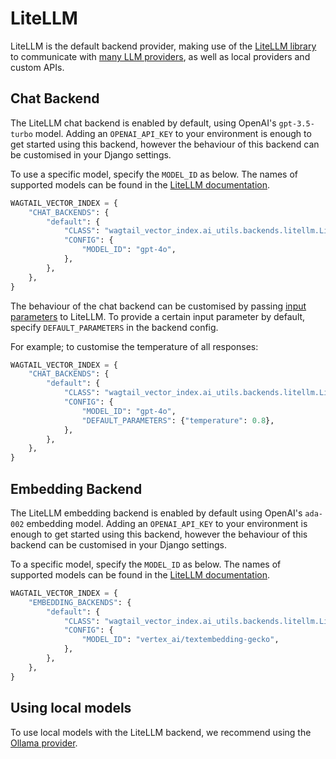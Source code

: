 # LiteLLM

LiteLLM is the default backend provider, making use of the [LiteLLM library](https://github.com/BerriAI/litellm) to communicate with [many LLM providers](https://docs.litellm.ai/docs/providers), as well as local providers and custom APIs.

## Chat Backend

The LiteLLM chat backend is enabled by default, using OpenAI's `gpt-3.5-turbo` model. Adding an `OPENAI_API_KEY` to your environment is enough to get started using this backend, however the behaviour of this backend can be customised in your Django settings.

To use a specific model, specify the `MODEL_ID` as below. The names of supported models can be found in the [LiteLLM documentation](https://docs.litellm.ai/docs/providers).

```python
WAGTAIL_VECTOR_INDEX = {
    "CHAT_BACKENDS": {
        "default": {
            "CLASS": "wagtail_vector_index.ai_utils.backends.litellm.LiteLLMChatBackend",
            "CONFIG": {
                "MODEL_ID": "gpt-4o",
            },
        },
    },
}
```

The behaviour of the chat backend can be customised by passing [input parameters](https://docs.litellm.ai/docs/completion/input) to LiteLLM. To provide a certain input parameter by default, specify `DEFAULT_PARAMETERS` in the backend config.

For example; to customise the temperature of all responses:

```python
WAGTAIL_VECTOR_INDEX = {
    "CHAT_BACKENDS": {
        "default": {
            "CLASS": "wagtail_vector_index.ai_utils.backends.litellm.LiteLLMChatBackend",
            "CONFIG": {
                "MODEL_ID": "gpt-4o",
                "DEFAULT_PARAMETERS": {"temperature": 0.8},
            },
        },
    },
}
```

## Embedding Backend

The LiteLLM embedding backend is enabled by default using OpenAI's `ada-002` embedding model. Adding an `OPENAI_API_KEY` to your environment is enough to get started using this backend, however the behaviour of this backend can be customised in your Django settings.

To a specific model, specify the `MODEL_ID` as below. The names of supported models can be found in the [LiteLLM documentation](https://docs.litellm.ai/docs/embedding/supported_embedding).

```python
WAGTAIL_VECTOR_INDEX = {
    "EMBEDDING_BACKENDS": {
        "default": {
            "CLASS": "wagtail_vector_index.ai_utils.backends.litellm.LiteLLMEmbeddingBackend",
            "CONFIG": {
                "MODEL_ID": "vertex_ai/textembedding-gecko",
            },
        },
    },
}
```

## Using local models

To use local models with the LiteLLM backend, we recommend using the [Ollama provider](https://docs.litellm.ai/docs/providers/ollama).
